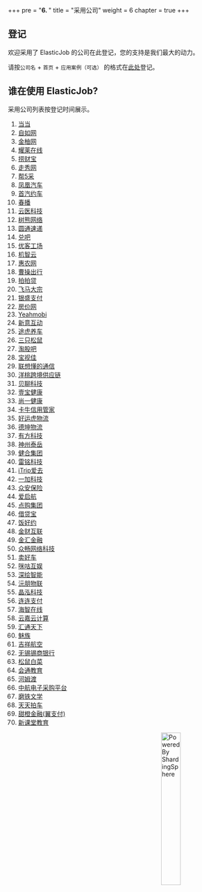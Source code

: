 +++
pre = "<b>6. </b>"
title = "采用公司"
weight = 6
chapter = true
+++

## 登记

欢迎采用了 ElasticJob 的公司在此登记，您的支持是我们最大的动力。

请按`公司名` + `首页` + `应用案例（可选）` 的格式在[此处](https://github.com/apache/shardingsphere-elasticjob-lite/issues/254)登记。

## 谁在使用 ElasticJob?

采用公司列表按登记时间展示。

1. <a href="http://www.dangdang.com/" rel="nofollow">当当</a>
1. <a href="http://www.ziroom.com/" rel="nofollow">自如网</a>
1. <a href="https://www.joyowo.com/" rel="nofollow">金柚网</a>
1. <a href="http://www.yaolaivip.com/" rel="nofollow">耀莱在线</a>
1. <a href="https://www.laocaibao.com/" rel="nofollow">捞财宝</a>
1. <a href="http://www.xiu.com/" rel="nofollow">走秀网</a>
1. <a href="http://www.b5cai.com/" rel="nofollow">帮5采</a>
1. <a href="https://auto.ifeng.com/" rel="nofollow">凤凰汽车</a>
1. <a href="https://www.01zhuanche.com/" rel="nofollow">首汽约车</a>
1. <a href="https://www.chunbo.com/" rel="nofollow">春播</a>
1. <a href="http://www.yunyichina.cn/" rel="nofollow">云医科技</a>
1. <a href="https://www.treebear.cn/" rel="nofollow">树熊网络</a>
1. <a href="http://www.yto.net.cn/" rel="nofollow">圆通速递</a>
1. <a href="http://www.duiba.com.cn" rel="nofollow">兑吧</a>
1. <a href="https://www.ucommune.com/" rel="nofollow">优客工场</a>
1. <a href="https://www.gizwits.com/" rel="nofollow">机智云</a>
1. <a href="https://www.cnhnb.com/" rel="nofollow">惠农网</a>
1. <a href="https://www.caocaokeji.cn/" rel="nofollow">曹操出行</a>
1. <a href="https://www.ppdai.com/" rel="nofollow">拍拍贷</a>
1. <a href="https://www.dazong.com/" rel="nofollow">飞马大宗</a>
1. <a href="https://www.ysepay.com/" rel="nofollow">银盛支付</a>
1. <a href="http://bj.fangjia.com/" rel="nofollow">房价网</a>
1. <a href="https://cn.yeahmobi.com/" rel="nofollow">Yeahmobi</a>
1. <a href="http://www.cig.com.cn/" rel="nofollow">新意互动</a>
1. <a href="https://www.tuhu.cn/" rel="nofollow">途虎养车</a>
1. <a href="http://www.3songshu.com/" rel="nofollow">三只松鼠</a>
1. <a href="https://www.taoguba.com.cn/" rel="nofollow">淘股吧</a>
1. <a href="http://www.bessky.cn/" rel="nofollow">宝视佳</a>
1. <a href="https://thinkiot.lenovo.com/" rel="nofollow">联想懂的通信</a>
1. <a href="https://www.yunyangtao.com/" rel="nofollow">洋桃跨境供应链</a>
1. <a href="https://www.ibeiliao.com/" rel="nofollow">贝聊科技</a>
1. <a href="https://www.120yibao.com/" rel="nofollow">壹宝健康</a>
1. <a href="https://www.sytown.cn/" rel="nofollow">尚一健康</a>
1. <a href="https://www.kaniu.com/" rel="nofollow">卡牛信用管家</a>
1. <a href="http://www.haoyunhu56.com/" rel="nofollow">好运虎物流</a>
1. <a href="http://www.dekuncn.com/" rel="nofollow">德坤物流</a>
1. <a href="http://www.neoway.com/" rel="nofollow">有方科技</a>
1. <a href="https://www.ultrapower.com.cn/" rel="nofollow">神州泰岳</a>
1. <a href="https://www.hh.global/" rel="nofollow">健合集团</a>
1. <a href="http://www.leimingtech.com/" rel="nofollow">雷铭科技</a>
1. <a href="https://www.itrip.com/" rel="nofollow">iTrip爱去</a>
1. <a href="https://www.oneplus.com/cn" rel="nofollow">一加科技</a>
1. <a href="https://www.zhongan.com/" rel="nofollow">众安保险</a>
1. <a href="http://www.iqihang.com/" rel="nofollow">爱启航</a>
1. <a href="https://www.dg-mall.com/" rel="nofollow">点购集团</a>
1. <a href="http://www.jiedaibao.com/" rel="nofollow">借贷宝</a>
1. <a href="https://www.fanhaoyue.com/" rel="nofollow">饭好约</a>
1. <a href="http://www.jchl.com/" rel="nofollow">金财互联</a>
1. <a href="https://www.jinhui365.com/" rel="nofollow">金汇金融</a>
1. <a href="https://www.zyzc8.com/" rel="nofollow">众畅网络科技</a>
1. <a href="https://www.maihaoche.com/" rel="nofollow">卖好车</a>
1. <a href="https://g.10086.cn/" rel="nofollow">咪咕互娱</a>
1. <a href="http://www.deepdraw.cn/" rel="nofollow">深绘智能</a>
1. <a href="http://www.gdyuanpeng.com/" rel="nofollow">沅朋物联</a>
1. <a href="https://nexposter.com/" rel="nofollow">晶泓科技</a>
1. <a href="https://www.lianlianpay.com/" rel="nofollow">连连支付</a>
1. <a href="https://www.haizol.com/" rel="nofollow">海智在线</a>
1. <a href="http://www.yunjiacloud.com/" rel="nofollow">云嘉云计算</a>
1. <a href="https://www.g7.com.cn/" rel="nofollow">汇通天下</a>
1. <a href="https://www.meizu.com/" rel="nofollow">魅族</a>
1. <a href="http://www.juneyaoair.com/" rel="nofollow">吉祥航空</a>
1. <a href="http://www.wxsbank.com/" rel="nofollow">无锡锡商银行</a>
1. <a href="http://changemax.cn/" rel="nofollow">松鼠白菜</a>
1. <a href="https://willclass.com/" rel="nofollow">会通教育</a>
1. <a href="https://www.homedo.com/" rel="nofollow">河姆渡</a>
1. <a href="http://www.eavic.com/" rel="nofollow">中航电子采购平台</a>
1. <a href="https://www.motie.com/" rel="nofollow">磨铁文学</a>
1. <a href="https://www.ttpai.cn/" rel="nofollow">天天拍车</a>
1. <a href="https://www.bestpay.com.cn/" rel="nofollow">甜橙金融(翼支付)</a>
1. <a href="http://www.thinktown.com/" rel="nofollow">新课堂教育</a>

<img src="https://shardingsphere.apache.org/community/image/powered-by.png" width = "30%" height = "30%" align="right" alt="Powered By ShardingSphere" />
